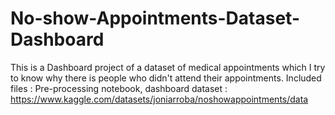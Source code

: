 # No-show-Appointments-Dataset-Dashboard
This is a Dashboard project of a dataset of medical appointments which I try to know why there is people who didn't attend their appointments.
Included files : Pre-processing notebook, dashboard
dataset : https://www.kaggle.com/datasets/joniarroba/noshowappointments/data
